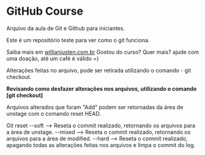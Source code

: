 # GitHub Course

Arquivo da aula de Git e Github para iniciantes.

Este é um repositório teste para ver como o git funciona.

Saiba mais em [willianjusten.com.br](http://willianjusten.com.br)
Gostou do curso? Quer mais? ajude com uma doação, até um café é válido =)


Alterações feitas no arquivo, pode ser retirada utilizando o comando - git checkout.

**Revisando como desfazer alterações nos arquivos, utilizando o comando [git checkout]**

Arquivos alterados que foram "Add" podem ser retornadas da área de unstage com o comando reset HEAD.

Git reset 
--soft  --> Reseta o commit realizado, retornando os arquivos para a área de unstage.
--mixed --> Reseta o commit realizado, retornando os arquivos para a área de modified.
--hard  --> Reseta o commit realizado, apagando todas as alterações feitas nos arquivos e limpa o commit do log.
